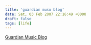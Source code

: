 ```yaml
---
title: 'guardian muso blog'
date: Sat, 03 Feb 2007 22:16:49 +0000
draft: false
tags: [life]
---
```


[Guardian Music Blog](http://blogs.guardian.co.uk/music/)